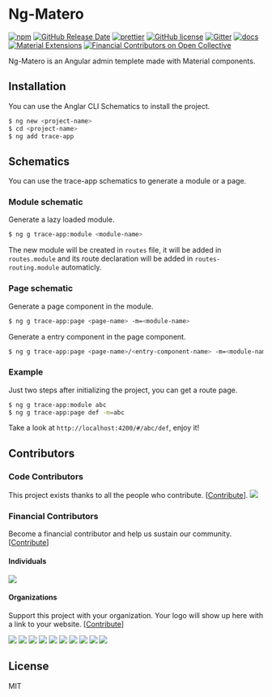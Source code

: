 # Ng-Matero

[![npm](https://img.shields.io/npm/v/trace-app.svg)](https://www.npmjs.com/package/trace-app)
[![GitHub Release Date](https://img.shields.io/github/release-date/trace-app/trace-app)](https://github.com/trace-app/trace-app/releases)
[![prettier](https://img.shields.io/badge/code_style-prettier-ff69b4.svg)](https://prettier.io/)
[![GitHub license](https://img.shields.io/github/license/mashape/apistatus.svg)](https://github.com/trace-app/trace-app/blob/master/LICENSE)
[![Gitter](https://img.shields.io/gitter/room/trace-app/trace-app.svg)](https://gitter.im/matero-io/trace-app)
[![docs](https://img.shields.io/badge/docs-gitbook-red)](https://nzbin.gitbook.io/trace-app/)
[![Material Extensions](https://img.shields.io/badge/material-extensions-blue)](https://github.com/trace-app/extensions#readme)
[![Financial Contributors on Open Collective](https://opencollective.com/trace-app/all/badge.svg?label=financial+contributors)](https://opencollective.com/trace-app)

Ng-Matero is an Angular admin templete made with Material components.

## Installation

You can use the Anglar CLI Schematics to install the project.

```bash
$ ng new <project-name>
$ cd <project-name>
$ ng add trace-app
```

## Schematics

You can use the trace-app schematics to generate a module or a page.

### Module schematic

Generate a lazy loaded module.

```bash
$ ng g trace-app:module <module-name>
```

The new module will be created in `routes` file, it will be added in `routes.module` and its route declaration will be added in `routes-routing.module` automaticly.

### Page schematic

Generate a page component in the module.

```bash
$ ng g trace-app:page <page-name> -m=<module-name>
```

Generate a entry component in the page component.

```bash
$ ng g trace-app:page <page-name>/<entry-component-name> -m=<module-name> -e=true
```

### Example

Just two steps after initializing the project, you can get a route page.

```bash
$ ng g trace-app:module abc
$ ng g trace-app:page def -m=abc
```

Take a look at `http://localhost:4200/#/abc/def`, enjoy it!

## Contributors

### Code Contributors

This project exists thanks to all the people who contribute. [[Contribute](CONTRIBUTING.md)].
<a href="https://github.com/trace-app/trace-app/graphs/contributors"><img src="https://opencollective.com/trace-app/contributors.svg?width=890&button=false" /></a>

### Financial Contributors

Become a financial contributor and help us sustain our community. [[Contribute](https://opencollective.com/trace-app/contribute)]

#### Individuals

<a href="https://opencollective.com/trace-app"><img src="https://opencollective.com/trace-app/individuals.svg?width=890"></a>

#### Organizations

Support this project with your organization. Your logo will show up here with a link to your website. [[Contribute](https://opencollective.com/trace-app/contribute)]

<a href="https://opencollective.com/trace-app/organization/0/website"><img src="https://opencollective.com/trace-app/organization/0/avatar.svg"></a>
<a href="https://opencollective.com/trace-app/organization/1/website"><img src="https://opencollective.com/trace-app/organization/1/avatar.svg"></a>
<a href="https://opencollective.com/trace-app/organization/2/website"><img src="https://opencollective.com/trace-app/organization/2/avatar.svg"></a>
<a href="https://opencollective.com/trace-app/organization/3/website"><img src="https://opencollective.com/trace-app/organization/3/avatar.svg"></a>
<a href="https://opencollective.com/trace-app/organization/4/website"><img src="https://opencollective.com/trace-app/organization/4/avatar.svg"></a>
<a href="https://opencollective.com/trace-app/organization/5/website"><img src="https://opencollective.com/trace-app/organization/5/avatar.svg"></a>
<a href="https://opencollective.com/trace-app/organization/6/website"><img src="https://opencollective.com/trace-app/organization/6/avatar.svg"></a>
<a href="https://opencollective.com/trace-app/organization/7/website"><img src="https://opencollective.com/trace-app/organization/7/avatar.svg"></a>
<a href="https://opencollective.com/trace-app/organization/8/website"><img src="https://opencollective.com/trace-app/organization/8/avatar.svg"></a>
<a href="https://opencollective.com/trace-app/organization/9/website"><img src="https://opencollective.com/trace-app/organization/9/avatar.svg"></a>

## License

MIT
